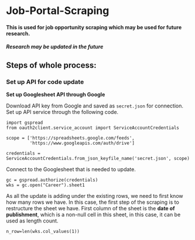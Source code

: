 # Job-Portal-Scraping
#### This is used for job opportunity scraping which may be used for future research.
##### Research may be updated in the future

## Steps of whole process:
### Set up API for code update
**Set up Googlesheet API through Google**

Download API key from Google and saved as `secret.json` for connection. Set up API service through the following code.
```
import gspread
from oauth2client.service_account import ServiceAccountCredentials

scope = ['https://spreadsheets.google.com/feeds',
         'https://www.googleapis.com/auth/drive']

credentials = ServiceAccountCredentials.from_json_keyfile_name('secret.json', scope)
```
Connect to the Googlesheet that is needed to update.
```
gc = gspread.authorize(credentials)
wks = gc.open("Career").sheet1
```
As all the update is adding under the existing rows, we need to first know how many rows we have. In this case, the first step of the scraping is to restructure the sheet we have. First column of the sheet is the **date of publishment**, which is a non-null cell in this sheet, in this case, it can be used as length count.
```
n_row=len(wks.col_values(1))
```
